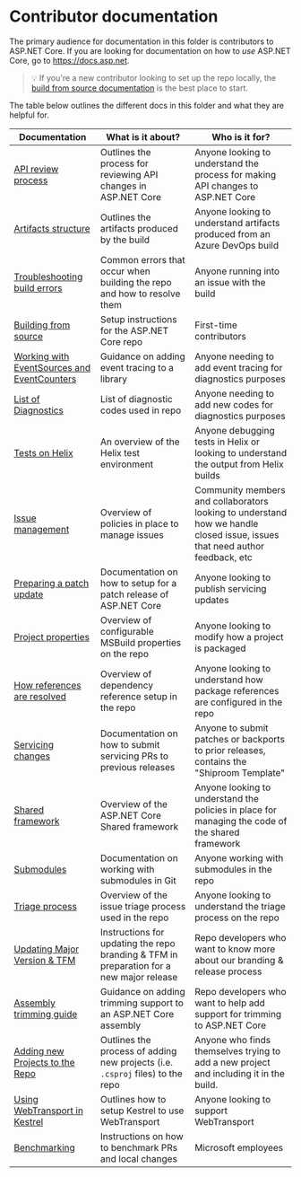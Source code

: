 Contributor documentation
=========================

The primary audience for documentation in this folder is contributors to ASP.NET Core.
If you are looking for documentation on how to *use* ASP.NET Core, go to <https://docs.asp.net>.

> :bulb: If you're a new contributor looking to set up the repo locally, the [build from source documentation](BuildFromSource.md) is the best place to start.

The table below outlines the different docs in this folder and what they are helpful for.

| Documentation        | What is it about?   | Who is it for?      |
|--------------------------------------------------------------------------|-------------------------------------------------------------------------|-----------------------------------------------------------------------------------------------------------------------------|
| [API review process](APIReviewProcess.md)      | Outlines the process for reviewing API changes in ASP.NET Core          | Anyone looking to understand the process for making API changes to ASP.NET Core      |
| [Artifacts structure](Artifacts.md)            | Outlines the artifacts produced by the build  | Anyone looking to understand artifacts produced from an Azure DevOps build          |
| [Troubleshooting build errors](BuildErrors.md) | Common errors that occur when building the repo and how to resolve them | Anyone running into an issue with the build        |
| [Building from source](BuildFromSource.md)     | Setup instructions for the ASP.NET Core repo  | First-time contributors          |
| [Working with EventSources and EventCounters](EventSourceAndCounters.md) | Guidance on adding event tracing to a library | Anyone needing to add event tracing for diagnostics purposes      |
| [List of Diagnostics](list-of-diagnostics.md) | List of diagnostic codes used in repo | Anyone needing to add new codes for diagnostics purposes |
| [Tests on Helix](Helix.md)        | An overview of the Helix test environment     | Anyone debugging tests in Helix or looking to understand the output from Helix builds       |
| [Issue management](IssueManagementPolicies.md) | Overview of policies in place to manage issues| Community members and collaborators looking to understand how we handle closed issue, issues that need author feedback, etc |    |
| [Preparing a patch update](PreparingPatchUpdates.md)        | Documentation on how to setup for a patch release of ASP.NET Core       | Anyone looking to publish servicing updates         |
| [Project properties](ProjectProperties.md)     | Overview of configurable MSBuild properties on the repo    | Anyone looking to modify how a project is packaged   |
| [How references are resolved](ReferenceResolution.md)       | Overview of dependency reference setup in the repo         | Anyone looking to understand how package references are configured in the repo |
| [Servicing changes](Servicing.md) | Documentation on how to submit servicing PRs to previous releases       | Anyone to submit patches or backports to prior releases, contains the "Shiproom Template"  |
| [Shared framework](SharedFramework.md)         | Overview of the ASP.NET Core Shared framework | Anyone looking to understand the policies in place for managing the code of the shared framework         |
| [Submodules](Submodules.md)           | Documentation on working with submodules in Git     |   Anyone working with submodules in the repo     |
| [Triage process](TriageProcess.md)| Overview of the issue triage process used in the repo     | Anyone looking to understand the triage process on the repo  |
| [Updating Major Version & TFM](UpdatingMajorVersionAndTFM.md)| Instructions for updating the repo branding & TFM in preparation for a new major release     | Repo developers who want to know more about our branding & release process  |
| [Assembly trimming guide](Trimming.md)| Guidance on adding trimming support to an ASP.NET Core assembly     | Repo developers who want to help add support for trimming to ASP.NET Core  |
| [Adding new Projects to the Repo](AddingNewProjects.md) | Outlines the process of adding new projects (i.e. `.csproj` files) to the repo | Anyone who finds themselves trying to add a new project and including it in the build.
| [Using WebTransport in Kestrel](WebTransport.md) | Outlines how to setup Kestrel to use WebTransport | Anyone looking to support WebTransport |
| [Benchmarking](Benchmarks.md) | Instructions on how to benchmark PRs and local changes | Microsoft employees |
